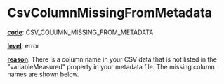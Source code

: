 # CsvColumnMissingFromMetadata

[**code**](/en/latest/reference/schema/meta/defs/code): CSV_COLUMN_MISSING_FROM_METADATA

[**level**](/en/latest/reference/schema/meta/defs/level): error

[**reason**](/en/latest/reference/schema/meta/defs/reason): There is a column name in your CSV data that is not listed in the "variableMeasured" property in your metadata file. The missing column names are shown below.